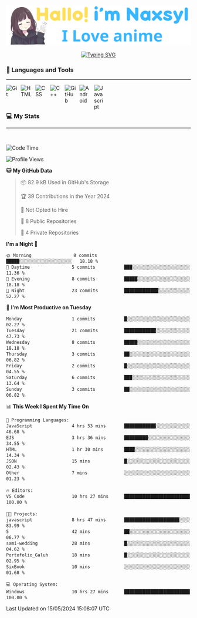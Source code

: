 <p align="center"><a href="https://github.com/Naxsyl"><img width=580px alt="Hello, I'm Naxsyl. I Love Anime" src="img/banner.png" /></a></p>

<p align="center">
<a href="https://git.io/typing-svg"><img src="https://readme-typing-svg.herokuapp.com?font=Fira+Code&weight=600&size=22&pause=1000&center=true&vCenter=true&random=false&width=435&lines=Newbie+Programmer;Back-end+web+and+app+developer;Learn+Something+Interesting" alt="Typing SVG" /></a>
</p>

### 🧰 Languages and Tools

---

<img align="left" alt="Git" width="30px" style="padding-right:10px;" src="https://cdn.jsdelivr.net/gh/devicons/devicon/icons/git/git-original.svg" />
<img align="left" alt="HTML" width="30px" style="padding-right:10px;" src="https://cdn.jsdelivr.net/gh/devicons/devicon/icons/html5/html5-plain.svg" />
<img align="left" alt="CSS" width="30px" style="padding-right:10px;" src="https://cdn.jsdelivr.net/gh/devicons/devicon/icons/css3/css3-plain.svg" />
<img align="left" alt="C++" width="30px" style="padding-right:10px;" src="https://cdn.jsdelivr.net/gh/devicons/devicon/icons/cplusplus/cplusplus-line.svg" />
<img align="left" alt="GitHub" width="30px" style="padding-right:10px;" src="https://cdn.jsdelivr.net/gh/devicons/devicon/icons/github/github-original.svg" />
<img align="left" alt="Android" width="30px" style="padding-right:10px;" src="https://cdn.jsdelivr.net/gh/devicons/devicon/icons/android/android-plain.svg" />
<img align="left" alt="Javascript" width="30px" style="padding-right:10px;" src="https://cdn.jsdelivr.net/gh/devicons/devicon@latest/icons/javascript/javascript-original.svg" />
<br>
<br>
<br>


### 💻 My Stats

---

<br>

<!--START_SECTION:waka-->
![Code Time](http://img.shields.io/badge/Code%20Time-71%20hrs%2013%20mins-blue)

![Profile Views](http://img.shields.io/badge/Profile%20Views-13-blue)

**🐱 My GitHub Data** 

> 📦 82.9 kB Used in GitHub's Storage 
 > 
> 🏆 39 Contributions in the Year 2024
 > 
> 🚫 Not Opted to Hire
 > 
> 📜 8 Public Repositories 
 > 
> 🔑 4 Private Repositories 
 > 
**I'm a Night 🦉** 

```text
🌞 Morning                8 commits           █████░░░░░░░░░░░░░░░░░░░░   18.18 % 
🌆 Daytime                5 commits           ███░░░░░░░░░░░░░░░░░░░░░░   11.36 % 
🌃 Evening                8 commits           █████░░░░░░░░░░░░░░░░░░░░   18.18 % 
🌙 Night                  23 commits          █████████████░░░░░░░░░░░░   52.27 % 
```
📅 **I'm Most Productive on Tuesday** 

```text
Monday                   1 commits           █░░░░░░░░░░░░░░░░░░░░░░░░   02.27 % 
Tuesday                  21 commits          ████████████░░░░░░░░░░░░░   47.73 % 
Wednesday                8 commits           █████░░░░░░░░░░░░░░░░░░░░   18.18 % 
Thursday                 3 commits           ██░░░░░░░░░░░░░░░░░░░░░░░   06.82 % 
Friday                   2 commits           █░░░░░░░░░░░░░░░░░░░░░░░░   04.55 % 
Saturday                 6 commits           ███░░░░░░░░░░░░░░░░░░░░░░   13.64 % 
Sunday                   3 commits           ██░░░░░░░░░░░░░░░░░░░░░░░   06.82 % 
```


📊 **This Week I Spent My Time On** 

```text
💬 Programming Languages: 
JavaScript               4 hrs 53 mins       ████████████░░░░░░░░░░░░░   46.68 % 
EJS                      3 hrs 36 mins       █████████░░░░░░░░░░░░░░░░   34.55 % 
HTML                     1 hr 30 mins        ████░░░░░░░░░░░░░░░░░░░░░   14.34 % 
JSON                     15 mins             █░░░░░░░░░░░░░░░░░░░░░░░░   02.43 % 
Other                    7 mins              ░░░░░░░░░░░░░░░░░░░░░░░░░   01.23 % 

🔥 Editors: 
VS Code                  10 hrs 27 mins      █████████████████████████   100.00 % 

🐱‍💻 Projects: 
javascript               8 hrs 47 mins       █████████████████████░░░░   83.99 % 
5                        42 mins             ██░░░░░░░░░░░░░░░░░░░░░░░   06.77 % 
sami-wedding             28 mins             █░░░░░░░░░░░░░░░░░░░░░░░░   04.62 % 
Portofolio_Galuh         18 mins             █░░░░░░░░░░░░░░░░░░░░░░░░   02.95 % 
SixBook                  10 mins             ░░░░░░░░░░░░░░░░░░░░░░░░░   01.68 % 

💻 Operating System: 
Windows                  10 hrs 27 mins      █████████████████████████   100.00 % 
```


 Last Updated on 15/05/2024 15:08:07 UTC
<!--END_SECTION:waka-->
